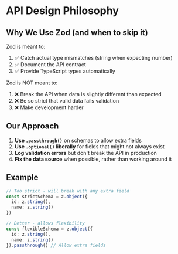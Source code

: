 # API Design Philosophy

## Why We Use Zod (and when to skip it)

Zod is meant to:
1. ✅ Catch actual type mismatches (string when expecting number)
2. ✅ Document the API contract
3. ✅ Provide TypeScript types automatically

Zod is NOT meant to:
1. ❌ Break the API when data is slightly different than expected
2. ❌ Be so strict that valid data fails validation
3. ❌ Make development harder

## Our Approach

1. **Use `.passthrough()`** on schemas to allow extra fields
2. **Use `.optional()` liberally** for fields that might not always exist
3. **Log validation errors** but don't break the API in production
4. **Fix the data source** when possible, rather than working around it

## Example

```typescript
// Too strict - will break with any extra field
const strictSchema = z.object({
  id: z.string(),
  name: z.string()
})

// Better - allows flexibility
const flexibleSchema = z.object({
  id: z.string(),
  name: z.string()
}).passthrough() // Allow extra fields
```
